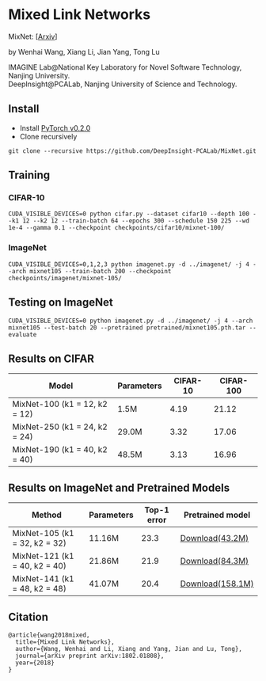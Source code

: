 # Mixed Link Networks
MixNet: [[Arxiv](https://arxiv.org/abs/1802.01808)]

by Wenhai Wang, Xiang Li, Jian Yang, Tong Lu

IMAGINE Lab@National Key Laboratory for Novel Software Technology, Nanjing University.  
DeepInsight@PCALab, Nanjing University of Science and Technology.

## Install
* Install [PyTorch v0.2.0](http://pytorch.org/)
* Clone recursively
```
git clone --recursive https://github.com/DeepInsight-PCALab/MixNet.git
```

## Training
### CIFAR-10
```
CUDA_VISIBLE_DEVICES=0 python cifar.py --dataset cifar10 --depth 100 --k1 12 --k2 12 --train-batch 64 --epochs 300 --schedule 150 225 --wd 1e-4 --gamma 0.1 --checkpoint checkpoints/cifar10/mixnet-100/
```

### ImageNet
```
CUDA_VISIBLE_DEVICES=0,1,2,3 python imagenet.py -d ../imagenet/ -j 4 --arch mixnet105 --train-batch 200 --checkpoint checkpoints/imagenet/mixnet-105/
```

## Testing on ImageNet
```
CUDA_VISIBLE_DEVICES=0 python imagenet.py -d ../imagenet/ -j 4 --arch mixnet105 --test-batch 20 --pretrained pretrained/mixnet105.pth.tar --evaluate
```

## Results on CIFAR
| Model | Parameters | CIFAR-10 | CIFAR-100 | 
| - | - | - | - |
| MixNet-100 (k1 = 12, k2 = 12) | 1.5M | 4.19 | 21.12 |
| MixNet-250 (k1 = 24, k2 = 24) | 29.0M | 3.32 | 17.06 |
| MixNet-190 (k1 = 40, k2 = 40) | 48.5M | 3.13 | 16.96 |

## Results on ImageNet and Pretrained Models

| Method | Parameters | Top-1 error | Pretrained model |
| - | - | - | - |
| MixNet-105 (k1 = 32, k2 = 32) | 11.16M | 23.3 | [Download(43.2M)](https://pan.baidu.com/s/1q-LjwofEu2nM7feZClTA7w) |
| MixNet-121 (k1 = 40, k2 = 40) | 21.86M | 21.9 | [Download(84.3M)](https://pan.baidu.com/s/1wIzkO0UVIXd_BPx_lmT7_w) |
| MixNet-141 (k1 = 48, k2 = 48) | 41.07M | 20.4 | [Download(158.1M)](https://pan.baidu.com/s/1lYczUcAczhkQqpEwjZT66Q) |

## Citation
```
@article{wang2018mixed,  
  title={Mixed Link Networks},  
  author={Wang, Wenhai and Li, Xiang and Yang, Jian and Lu, Tong},  
  journal={arXiv preprint arXiv:1802.01808},  
  year={2018}  
}
```